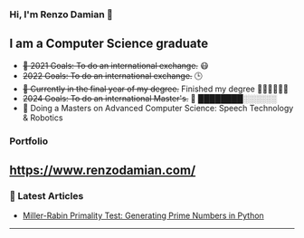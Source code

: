 ### Hi, I'm Renzo Damian 👋

## I am a Computer Science graduate
- ~~🥅 2021 Goals: To do an international exchange.~~ 😷
- ~~2022 Goals: To do an international exchange.~~ 🕒
- ~~🔭 Currently in the final year of my degree.~~ Finished my degree 🎉🎉👨‍🎓👨‍🎓
- ~~2024 Goals: To do an international Master's.~~  🙏 ████████░░░░░░
- 🌱 Doing a Masters on Advanced Computer Science: Speech Technology & Robotics

### Portfolio
https://www.renzodamian.com/
---

### 📕 Latest Articles
<!-- BLOG-POST-LIST:START -->
- [Miller-Rabin Primality Test: Generating Prime Numbers in Python](https://medium.com/@daren10/generar-primos-en-python-fe2bfa874960)
<!-- BLOG-POST-LIST:END -->
---


